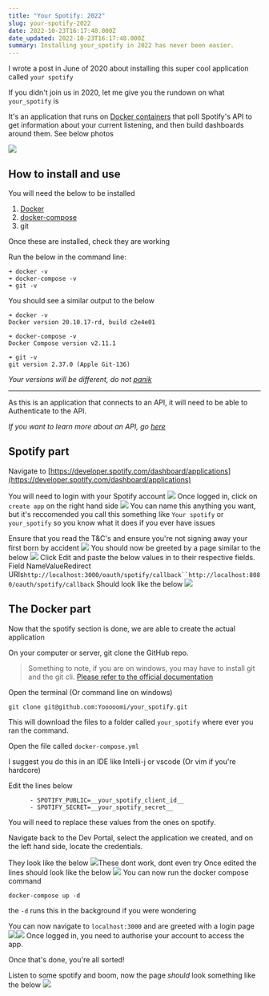 ```yaml
---
title: "Your Spotify: 2022"
slug: your-spotify-2022
date: 2022-10-23T16:17:48.000Z
date_updated: 2022-10-23T16:17:48.000Z
summary: Installing your_spotify in 2022 has never been easier. 
---
```


I wrote a post in June of 2020 about installing this super cool application called `your spotify`

If you didn't join us in 2020, let me give you the rundown on what `your_spotify` is

It's an application that runs on [Docker containers](https://www.docker.com) that poll Spotify's API to get information about your current listening, and then build dashboards around them. See below photos

![](https://user-images.githubusercontent.com/17204739/154752226-c2215a51-e20e-4ade-ac63-42c5abb25240.png)

## How to install and use

You will need the below to be installed

1. [Docker](https://docs.docker.com/engine/install/)
2. [docker-compose](https://docs.docker.com/compose/install/)
3. git

Once these are installed, check they are working

Run the below in the command line:

    ➜ docker -v
    ➜ docker-compose -v 
    ➜ git -v  
    
    

You should see a similar output to the below

    ➜ docker -v                                   
    Docker version 20.10.17-rd, build c2e4e01
    
    ➜ docker-compose -v   
    Docker Compose version v2.11.1
    
    ➜ git -v  
    git version 2.37.0 (Apple Git-136)
    

*Your versions will be different, do not [panik](https://warehouse-camo.ingress.cmh1.psfhosted.org/2e5d6f776534fb7359fe412019743be199f86e6a/68747470733a2f2f692e696d6775722e636f6d2f426a4b5445386d2e6a706567)*

---

As this is an application that connects to an API, it will need to be able to Authenticate to the API.

*If you want to learn more about an API, go [here](https://www.mulesoft.com/resources/api/what-is-an-api)*

## Spotify part

Navigate to [https://developer.spotify.com/dashboard/applications](https://developer.spotify.com/dashboard/applications)

You will need to login with your Spotify account
![](__GHOST_URL__/content/images/2022/10/image.png)
Once logged in, click on `create app` on the right hand side
![](__GHOST_URL__/content/images/2022/10/image-1.png)
You can name this anything you want, but it's reccomended you call this something like `Your spotify` or `your_spotify` so you know what it does if you ever have issues

Ensure that you read the T&C's and ensure you're not signing away your first born by accident
![](__GHOST_URL__/content/images/2022/10/image-2.png)
You should now be greeted by a page similar to the below
![](__GHOST_URL__/content/images/2022/10/image-3.png)
Click Edit and paste the below values in to their respective fields.
Field NameValueRedirect URIs`http://localhost:3000/oauth/spotify/callback``http://localhost:8080/oauth/spotify/callback`
Should look like the below
![](__GHOST_URL__/content/images/2022/10/image-4.png)
## The Docker part

Now that the spotify section is done, we are able to create the actual application

On your computer or server, git clone the GitHub repo.

> Something to note, if you are on windows, you may have to install git and the git cli. [Please refer to the official documentation](https://git-scm.com/book/en/v2/Getting-Started-Installing-Git)

Open the terminal (Or command line on windows)

    git clone git@github.com:Yooooomi/your_spotify.git

This will download the files to a folder called `your_spotify` where ever you ran the command.

Open the file called `docker-compose.yml`

I suggest you do this in an IDE like Intelli-j or vscode (Or vim if you're hardcore)

Edit the lines below

          - SPOTIFY_PUBLIC=__your_spotify_client_id__
          - SPOTIFY_SECRET=__your_spotify_secret__

You will need to replace these values from the ones on spotify.

Navigate back to the Dev Portal, select the application we created, and on the left hand side, locate the credentials.

They look like the below
![](__GHOST_URL__/content/images/2022/10/image-5.png)These dont work, dont even try
Once edited the lines should look like the below
![](__GHOST_URL__/content/images/2022/10/image-6.png)
You can now run the docker compose command

    docker-compose up -d

the `-d` runs this in the background if you were wondering 

You can now navigate to `localhost:3000` and are greeted with a login page
![](__GHOST_URL__/content/images/2022/10/image-7.png)![](__GHOST_URL__/content/images/2022/10/image-8.png)
Once logged in, you need to authorise your account to access the app. 

Once that's done, you're all sorted! 

Listen to some spotify and boom, now the page *should* look something like the below
![](__GHOST_URL__/content/images/2022/10/image-9.png)
